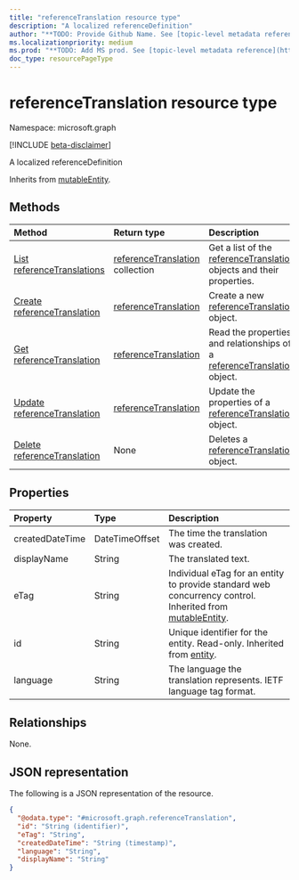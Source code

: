 ```yaml
---
title: "referenceTranslation resource type"
description: "A localized referenceDefinition"
author: "**TODO: Provide Github Name. See [topic-level metadata reference](https://msgo.azurewebsites.net/add/document/guidelines/metadata.html#topic-level-metadata)**"
ms.localizationpriority: medium
ms.prod: "**TODO: Add MS prod. See [topic-level metadata reference](https://msgo.azurewebsites.net/add/document/guidelines/metadata.html#topic-level-metadata)**"
doc_type: resourcePageType
---
```


# referenceTranslation resource type

Namespace: microsoft.graph

[!INCLUDE [beta-disclaimer](../../includes/beta-disclaimer.md)]

A localized referenceDefinition


Inherits from [mutableEntity](../resources/mutableentity.md).

## Methods
|Method|Return type|Description|
|:---|:---|:---|
|[List referenceTranslations](../api/referencetranslation-list.md)|[referenceTranslation](../resources/referencetranslation.md) collection|Get a list of the [referenceTranslation](../resources/referencetranslation.md) objects and their properties.|
|[Create referenceTranslation](../api/referencedefinition-post-translations.md)|[referenceTranslation](../resources/referencetranslation.md)|Create a new [referenceTranslation](../resources/referencetranslation.md) object.|
|[Get referenceTranslation](../api/referencetranslation-get.md)|[referenceTranslation](../resources/referencetranslation.md)|Read the properties and relationships of a [referenceTranslation](../resources/referencetranslation.md) object.|
|[Update referenceTranslation](../api/referencetranslation-update.md)|[referenceTranslation](../resources/referencetranslation.md)|Update the properties of a [referenceTranslation](../resources/referencetranslation.md) object.|
|[Delete referenceTranslation](../api/referencetranslation-delete.md)|None|Deletes a [referenceTranslation](../resources/referencetranslation.md) object.|

## Properties
|Property|Type|Description|
|:---|:---|:---|
|createdDateTime|DateTimeOffset|The time the translation was created.|
|displayName|String|The translated text.|
|eTag|String|Individual eTag for an entity to provide standard web concurrency control. Inherited from [mutableEntity](../resources/mutableentity.md).|
|id|String|Unique identifier for the entity. Read-only. Inherited from [entity](../resources/entity.md).|
|language|String|The language the translation represents. IETF language tag format.|

## Relationships
None.

## JSON representation
The following is a JSON representation of the resource.
<!-- {
  "blockType": "resource",
  "keyProperty": "id",
  "@odata.type": "microsoft.graph.referenceTranslation",
  "baseType": "microsoft.industryData.mutableEntity",
  "openType": false
}
-->
``` json
{
  "@odata.type": "#microsoft.graph.referenceTranslation",
  "id": "String (identifier)",
  "eTag": "String",
  "createdDateTime": "String (timestamp)",
  "language": "String",
  "displayName": "String"
}
```


